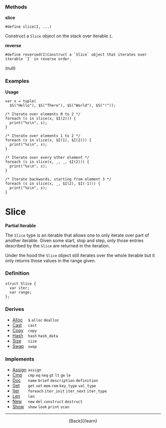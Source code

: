   <div class="row">
  <div class="col-xs-6 col-md-6">

### Methods

__slice__

    #define slice(I, ...)

Construct a `Slice` object on the stack over iterable `I`.

__reverse__

    #define reversed(I)Construct a `Slice` object that iterates over iterable `I` in reverse order.

(null)

### Examples

__Usage__

    var x = tuple(
      $S("Hello"), $S("There"), $S("World"), $S("!"));
    
    /* Iterate over elements 0 to 2 */
    foreach (s in slice(x, $I(2))) {
      print("%s\n", s);
    }
    
    /* Iterate over elements 1 to 2 */
    foreach (s in slice(x, $I(1), $I(2))) {
      print("%s\n", s);
    }
    
    /* Iterate over every other element */
    foreach (s in slice(x, _, _, $I(2))) {
      print("%s\n", s);
    }
    
    /* Iterate backwards, starting from element 3 */
    foreach (s in slice(x, _, $I(2), $I(-1))) {
      print("%s\n", s);
    }
    



  </div>
  <div class="col-xs-6 col-md-6">

# Slice
__Partial Iterable__

The `Slice` type is an iterable that allows one to only iterate over part of another iterable. Given some start, stop and step, only those entries described by the `Slice` are returned in the iteration.

Under the hood the `Slice` object still iterates over the whole iterable but it only returns those values in the range given.

### Definition

    struct Slice {
      var iter;
      var range;
    };
    

### Derives

* <span style="width:50px; float:left;">[Alloc](/learn/alloc)</span>`$` `alloc` `dealloc` 
* <span style="width:50px; float:left;">[Cast](/learn/cast)</span>`cast` 
* <span style="width:50px; float:left;">[Copy](/learn/copy)</span>`copy` 
* <span style="width:50px; float:left;">[Hash](/learn/hash)</span>`hash` `hash_data` 
* <span style="width:50px; float:left;">[Size](/learn/size)</span>`size` 
* <span style="width:50px; float:left;">[Swap](/learn/swap)</span>`swap` 
### Implements

* <span style="width:50px; float:left;">[Assign](/learn/assign)</span>`assign` 
* <span style="width:50px; float:left;">[Cmp](/learn/cmp)</span>`cmp` `eq` `neq` `gt` `lt` `ge` `le` 
* <span style="width:50px; float:left;">[Doc](/learn/doc)</span>`name` `brief` `description` `definition` 
* <span style="width:50px; float:left;">[Get](/learn/get)</span>`get` `set` `mem` `rem` `key_type` `val_type` 
* <span style="width:50px; float:left;">[Iter](/learn/iter)</span>`foreach` `iter_init` `iter_next` `iter_type` 
* <span style="width:50px; float:left;">[Len](/learn/len)</span>`len` 
* <span style="width:50px; float:left;">[New](/learn/new)</span>`new` `del` `construct` `destruct` 
* <span style="width:50px; float:left;">[Show](/learn/show)</span>`show` `look` `print` `scan` 

* * *

  <p style="text-align:center;">
[Back](/learn)
  </p>

  </div>
  </div>
